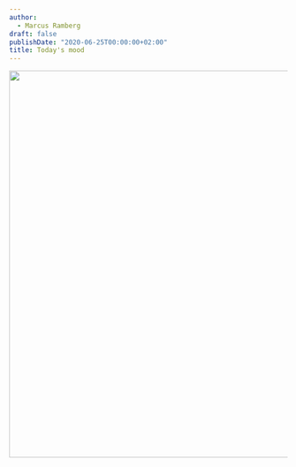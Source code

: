 ```yaml
---
author:
  - Marcus Ramberg
draft: false
publishDate: "2020-06-25T00:00:00+02:00"
title: Today's mood
---
```


<img src="/images/2024-01-02-zoom-meetings.png" width=700/>
